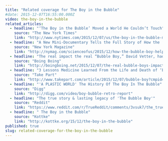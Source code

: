 ```yaml
---
title: "Related coverage for The Boy in the Bubble"
#date: 2015-12-07T16:55:00.000Z
video: the-boy-in-the-bubble
related_articles:
  - headline: "‘The Boy in the Bubble’ Moved a World He Couldn’t Touch"
    source: "The New York Times"
    link: "http://www.nytimes.com/2015/12/07/us/the-boy-in-the-bubble-moved-a-world-he-couldnt-touch.html"
  - headline: "A New Mini-Documentary Tells the Full Story of How the ‘Bubble Boy’ Helped Advance Medicine"
    source: "New York Magazine"
    link: "http://nymag.com/scienceofus/2015/12/how-the-bubble-boy-helped-advance-medicine.html?mid=twitter_nymag#"
  - headline: "The real impact the real “Bubble Boy,” David Vetter, had on medicine"
    source: "Boing Boing"
    link: "http://boingboing.net/2015/12/07/the-real-bubble-boys-impact.html"
  - headline: "3 Lessons Medicine Learned From the Life and Death of ‘Bubble Boy’"
    source: "Take Part"
    link: "http://www.takepart.com/article/2015/12/07/bubble-boy?cmpid=tp-ptnr-huffpost&utm_source=huffpost&utm_medium=partner&utm_campaign=tp-traffic"
  - headline: "'A PLASTIC WORLD' The History Of The Boy In The Bubble"
    source: "Digg"
    link: "http://digg.com/video/boy-bubble-retro-report"
  - headline: "The true story & lasting legacy of 'The Bubble Boy'"
    source: "Reddit"
    link: "https://www.reddit.com/r/TrueReddit/comments/3vsuk7/the_true_story_lasting_legacy_of_the_bubble_boy/"
  - headline: " The Boy in the Bubble"
    source: "Kottke"
    link: "http://kottke.org/15/12/the-boy-in-the-bubble"
published: true
slug: related-coverage-for-the-boy-in-the-bubble
---
```


